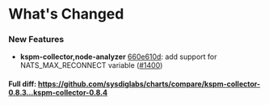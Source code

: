 # What's Changed

### New Features
- **kspm-collector,node-analyzer** [660e610d](https://github.com/sysdiglabs/charts/commit/660e610d475cdac3b9d2c51da4af0a01abce31f6): add support for NATS_MAX_RECONNECT variable ([#1400](https://github.com/sysdiglabs/charts/issues/1400))
#### Full diff: https://github.com/sysdiglabs/charts/compare/kspm-collector-0.8.3...kspm-collector-0.8.4
